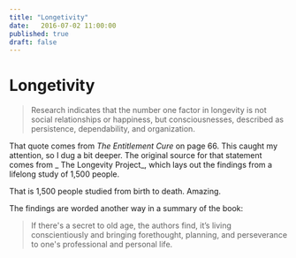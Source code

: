 ```yaml
---
title: "Longetivity"
date:   2016-07-02 11:00:00
published: true
draft: false
---
```


# Longetivity

> Research indicates that the number one factor in longevity is not social relationships or happiness, but consciousnesses, described as persistence, dependability, and organization.

That quote comes from _The Entitlement Cure_ on page 66. This caught my attention, so I dug a bit deeper. The original source for that statement comes from _ The Longevity Project_, which lays out the findings from a lifelong study of 1,500 people.

That is 1,500 people studied from birth to death. Amazing.

The findings are worded another way in a summary of the book:

> If there's a secret to old age, the authors find, it’s living conscientiously and bringing forethought, planning, and perseverance to one's professional and personal life.
